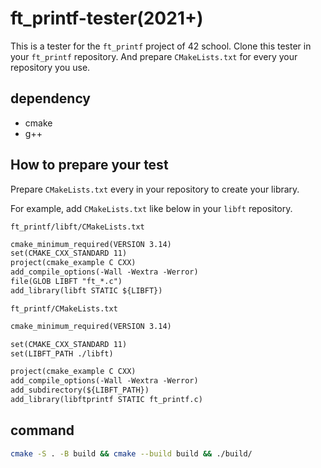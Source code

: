 # ft_printf-tester(2021+)

This is a tester for the `ft_printf` project of 42 school.
Clone this tester in your `ft_printf` repository.
And prepare `CMakeLists.txt` for every your repository you use.

## dependency

- cmake
- g++

## How to prepare your test

Prepare `CMakeLists.txt` every in your repository to create your library.

For example, add `CMakeLists.txt` like below in your `libft` repository.

`ft_printf/libft/CMakeLists.txt`

```txt
cmake_minimum_required(VERSION 3.14)
set(CMAKE_CXX_STANDARD 11)
project(cmake_example C CXX)
add_compile_options(-Wall -Wextra -Werror)
file(GLOB LIBFT "ft_*.c")
add_library(libft STATIC ${LIBFT})
```

`ft_printf/CMakeLists.txt`

```txt
cmake_minimum_required(VERSION 3.14)

set(CMAKE_CXX_STANDARD 11)
set(LIBFT_PATH ./libft)

project(cmake_example C CXX)
add_compile_options(-Wall -Wextra -Werror)
add_subdirectory(${LIBFT_PATH})
add_library(libftprintf STATIC ft_printf.c)
```

## command

```bash
cmake -S . -B build && cmake --build build && ./build/
```
